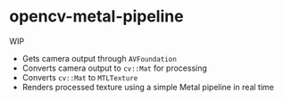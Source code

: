# opencv-metal-pipeline

WIP

- Gets camera output through `AVFoundation`
- Converts camera output to `cv::Mat` for processing
- Converts `cv::Mat` to `MTLTexture`
- Renders processed texture using a simple Metal pipeline in real time
